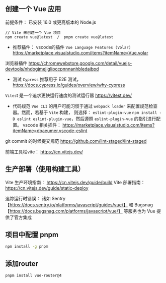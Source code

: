 ## 创建一个 Vue 应用
前提条件： 已安装 16.0 或更高版本的 Node.js
```
// Vite 来创建一个 Vue 项目
npm create vue@latest  /  pnpm create vue@latest
```

- 推荐插件：
vscode的插件
`Vue Language Features (Volar)`
https://marketplace.visualstudio.com/items?itemName=Vue.volar

浏览器插件
https://chromewebstore.google.com/detail/vuejs-devtools/nhdogjmejiglipccpnnnanhbledajbpd

- 测试
`Cypress` 推荐用于 E2E 测试， 
    https://docs.cypress.io/guides/overview/why-cypress

`Vites`t 是一个追求更快运行速度的测试运行器
    https://vitest.dev/


- 代码规范
`Vue CLI` 的用户可能习惯于通过 `webpack loader` 来配置规范检查器。然而，若基于 `Vite` 构建， 则选择： `eslint-plugin-vue`
`npm install -D eslint eslint-plugin-vue`，然后遵照 `eslint-plugin-vue` 的指引进行配置。
vscode 相关插件： https://marketplace.visualstudio.com/items?itemName=dbaeumer.vscode-eslint

git commit 的时候提交规范
https://github.com/lint-staged/lint-staged

前端工具栏vite： https://cn.vitejs.dev/


## 生产部署（使用构建工具）
Vite 生产环境指南： https://cn.vitejs.dev/guide/build
Vite 部署指南： https://cn.vitejs.dev/guide/static-deploy

追踪运行时错误：
诸如 Sentry【https://docs.sentry.io/platforms/javascript/guides/vue/】 和 Bugsnag【https://docs.bugsnag.com/platforms/javascript/vue/】 等服务也为 Vue 提供了官方集成



## 项目中配置 pnpm
```sh
npm install -g pnpm
```

## 添加router
```sh
pnpm install vue-router@4
```
